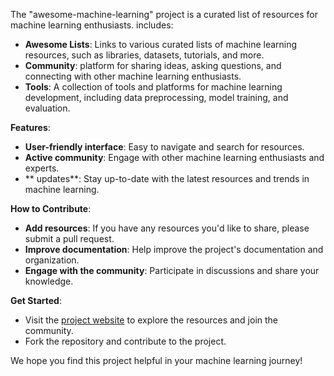 The "awesome-machine-learning" project is a curated list of resources for machine learning enthusiasts. includes:

* **Awesome Lists**: Links to various curated lists of machine learning resources, such as libraries, datasets, tutorials, and more.
* **Community**: platform for sharing ideas, asking questions, and connecting with other machine learning enthusiasts.
* **Tools**: A collection of tools and platforms for machine learning development, including data preprocessing, model training, and evaluation.

**Features**:

* **User-friendly interface**: Easy to navigate and search for resources.
* **Active community**: Engage with other machine learning enthusiasts and experts.
* ** updates**: Stay up-to-date with the latest resources and trends in machine learning.

**How to Contribute**:

* **Add resources**: If you have any resources you'd like to share, please submit a pull request.
* **Improve documentation**: Help improve the project's documentation and organization.
* **Engage with the community**: Participate in discussions and share your knowledge.

**Get Started**:

* Visit the [project website](#) to explore the resources and join the community.
* Fork the repository and contribute to the project. 

We hope you find this project helpful in your machine learning journey!

